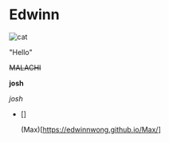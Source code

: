 <html>
  
  <head></head>
  
# Edwinn


  
  ![cat](https://i.pinimg.com/474x/65/11/b7/6511b73fd51f054d5daa2720dbaf38a8--ugly-dogs-pet-pictures.jpg)
    
  "Hello"

~~MALACHI~~
  
  **josh**
  
  *josh*

- []

  (Max)[https://edwinnwong.github.io/Max/]



</html>
